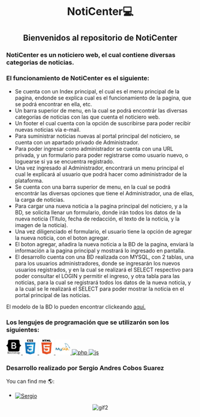 <h1 align="center">NotiCenter💻</h1>
<h2 align="center">Bienvenidos al repositorio de NotiCenter</h2>
<h3>NotiCenter es un noticiero web, el cual contiene diversas categorias de noticias.</h3>


<h3>El funcionamiento de NotiCenter es el siguiente:</h3>

- Se cuenta con un Index principal, el cual es el menu principal de la pagina, endonde se explica cual es el funcionamiento de la pagina, que se podrá encontrar en ella, etc.
- Un barra superior de menu, en la cual se podrá encontrár las diversas categorías de noticias con las que cuenta el noticiero web.
- Un footer el cual cuenta con la opción de suscribirse para poder recibir nuevas noticias vía e-mail.
- Para suministrar noticias nuevas al portal principal del noticiero, se cuenta con un apartado privado de Administrador.
- Para poder ingresar como administrador se cuenta con una URL privada, y un formulario para poder registrarse como usuario nuevo, o loguearse si ya se encuentra registrado.
- Una vez ingresado al Administrador, encontrará un menu principal el cual le explicará al usuario que podrá hacer como administrador de la plataforma.
- Se cuenta con una barra superior de menu, en la cual se podrá encontrár las diversas opciones que tiene el Administrador, una de ellas, la carga de noticias.
- Para cargar una nueva noticia a la pagina principal del noticiero, y a la BD, se solicita llenar un formulario, donde irán todos los datos de la nueva noticia (Titulo, fecha de redacción, el texto de la noticia, y la imagen de la noticia).
- Una vez diligenciado el formulario, el usuario tiene la opción de agregar la nueva noticia, con el boton agregar.
- El boton agregar, añadira la nueva noticia a la BD de la pagina, enviará la información a la pagina principal y mostrará lo ingresado en pantalla.
- El desarrollo cuenta con una BD realizada con MYSQL, con 2 tablas, una para los usuarios administradores, donde se ingresarán los nuevos usuarios registrados, y en la cual se realizará el SELECT respectivo para poder consultar el LOGIN y permitir el ingreso, y otra tabla para las noticias, para la cual se registrará todos los datos de la nueva noticia, y a la cual se le realizará el SELECT para poder mostrar la noticia en el portal principal de las noticias.

El modelo de la BD lo pueden encontrar clickeando <a href="">aquí.</a>

<h3 align"left">Los lengujes de programación que se utilizarón son los siguientes:</h3>
<p align="left"> <a href="https://getbootstrap.com" target="_blank"> <img src="https://raw.githubusercontent.com/devicons/devicon/master/icons/bootstrap/bootstrap-plain-wordmark.svg" alt="bootstrap" width="40" height="40"/> </a> <a href="https://www.w3schools.com/css/" target="_blank"> <img src="https://raw.githubusercontent.com/devicons/devicon/master/icons/css3/css3-original-wordmark.svg" alt="css3" width="40" height="40"/> </a> <a href="https://www.w3.org/html/" target="_blank"> <img src="https://raw.githubusercontent.com/devicons/devicon/master/icons/html5/html5-original-wordmark.svg" alt="html5" width="40" height="40"/> </a> <a href="https://www.mysql.com/" target="_blank"> <img src="https://raw.githubusercontent.com/devicons/devicon/master/icons/mysql/mysql-original-wordmark.svg" alt="mysql" width="40" height="40"/> </a><a href="https://www.php.net" target="_blank"> <img src="https://user-images.githubusercontent.com/43445037/174460678-8255e8b1-9230-4969-ac1b-a3c3245e4d48.png" alt="php" width="50" height="40"/> </a> <a href="https://www.javascript.com" target="_blank"> <img src="https://user-images.githubusercontent.com/43445037/213895834-d3a3617d-3ceb-4725-8bdc-1c7ad196703f.png" alt="js" width="50" height="40"/></a>


<h3>Desarrollo realizado por Sergio Andres Cobos Suarez</h3>

You can find me 🌎:
- <a href="https://www.linkedin.com/in/sergio-andres-cobos-suarez-942637219/" target="blank"><img align="center" src="https://raw.githubusercontent.com/rahuldkjain/github-profile-readme-generator/master/src/images/icons/Social/linked-in-alt.svg" alt="Sergio" height="30" width="40" /></a>


<div align="center">
<a> <img src="https://user-images.githubusercontent.com/43445037/213896108-59d33c87-4f0f-4a02-aa2f-1410e199ffe0.png" alt="gif2" width="500" height="300"/> </a>
</div>
